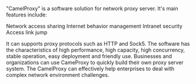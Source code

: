 "CamelProxy" is a software solution for network proxy server. It's main features include:

Network access sharing
Internet behavior management
Intranet security
Access link jump

It can supports proxy protocols such as HTTP and Sock5. The software has the characteristics of high performance, high capacity, high concurrency, stable operation, easy deployment and friendly use. Businesses and organizations can use CameProxy to quickly build their own proxy server system. The CamelProxy can effectively help enterprises to deal with complex network environment challenges.
